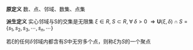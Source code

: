 **原定义**
数、点、邻域、数集、点集

**派生定义**
实心邻域与S的交集是无限集
$\xi\in R,\;S\subset R,\;\forall\;\delta>0$
$\Rightarrow \mathbf{U}(\xi,\delta)\cap S =
\{s_1,s_2,s_3,\cdots,s_n,\cdots\}$

若$\xi$的任何$\delta$邻域内都含有$S$中无穷多个点，则称$\xi$为$S$的一个聚点
